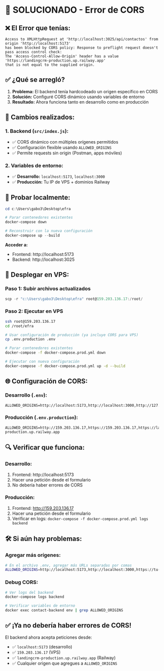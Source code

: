 # 🔧 SOLUCIONADO - Error de CORS

## ❌ **El Error que tenías:**
```
Access to XMLHttpRequest at 'http://localhost:3025/api/contactos' from origin 'http://localhost:5173' 
has been blocked by CORS policy: Response to preflight request doesn't pass access control check: 
The 'Access-Control-Allow-Origin' header has a value 'https://landingcrm-production.up.railway.app' 
that is not equal to the supplied origin.
```

## ✅ **¿Qué se arregló?**

1. **Problema:** El backend tenía hardcodeado un origen específico en CORS
2. **Solución:** Configuré CORS dinámico usando variables de entorno
3. **Resultado:** Ahora funciona tanto en desarrollo como en producción

## 🔧 **Cambios realizados:**

### **1. Backend (`src/index.js`):**
- ✅ CORS dinámico con múltiples orígenes permitidos
- ✅ Configuración flexible usando `ALLOWED_ORIGINS`
- ✅ Permite requests sin origin (Postman, apps móviles)

### **2. Variables de entorno:**
- ✅ **Desarrollo:** `localhost:5173`, `localhost:3000`
- ✅ **Producción:** Tu IP de VPS + dominios Railway

## 🧪 **Probar localmente:**
```powershell
cd c:\Users\gabo3\Desktop\efra

# Parar contenedores existentes
docker-compose down

# Reconstruir con la nueva configuración
docker-compose up --build
```

**Acceder a:**
- Frontend: http://localhost:5173
- Backend: http://localhost:3025

## 🚀 **Desplegar en VPS:**

### **Paso 1: Subir archivos actualizados**
```powershell
scp -r "c:\Users\gabo3\Desktop\efra" root@159.203.136.17:/root/
```

### **Paso 2: Ejecutar en VPS**
```bash
ssh root@159.203.136.17
cd /root/efra

# Usar configuración de producción (ya incluye CORS para VPS)
cp .env.production .env

# Parar contenedores existentes
docker-compose -f docker-compose.prod.yml down

# Ejecutar con nueva configuración
docker-compose -f docker-compose.prod.yml up -d --build
```

## 🌐 **Configuración de CORS:**

### **Desarrollo (`.env`):**
```env
ALLOWED_ORIGINS=http://localhost:5173,http://localhost:3000,http://127.0.0.1:5173
```

### **Producción (`.env.production`):**
```env
ALLOWED_ORIGINS=http://159.203.136.17,https://159.203.136.17,https://landingcrm-production.up.railway.app
```

## 🔍 **Verificar que funciona:**

### **Desarrollo:**
1. Frontend: http://localhost:5173
2. Hacer una petición desde el formulario
3. No debería haber errores de CORS

### **Producción:**
1. Frontend: http://159.203.136.17
2. Hacer una petición desde el formulario
3. Verificar en logs: `docker-compose -f docker-compose.prod.yml logs backend`

## 🛠️ **Si aún hay problemas:**

### **Agregar más orígenes:**
```bash
# En el archivo .env, agregar más URLs separadas por comas
ALLOWED_ORIGINS=http://localhost:5173,http://localhost:3000,https://tu-dominio.com
```

### **Debug CORS:**
```bash
# Ver logs del backend
docker-compose logs backend

# Verificar variables de entorno
docker exec contact-backend env | grep ALLOWED_ORIGINS
```

## ✅ **¡Ya no debería haber errores de CORS!**

El backend ahora acepta peticiones desde:
- ✅ `localhost:5173` (desarrollo)
- ✅ `159.203.136.17` (VPS)
- ✅ `landingcrm-production.up.railway.app` (Railway)
- ✅ Cualquier origen que agregues a `ALLOWED_ORIGINS`
